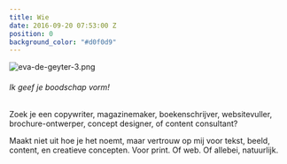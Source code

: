 ```yaml
---
title: Wie
date: 2016-09-20 07:53:00 Z
position: 0
background_color: "#d0f0d9"
---
```


![eva-de-geyter-3.png](/uploads/eva-de-geyter-3.png)
###### Ik geef je boodschap vorm!


Zoek je een copywriter, magazinemaker, boekenschrijver, websitevuller, brochure-ontwerper, concept designer, of content consultant? 


Maakt niet uit hoe je het noemt, maar vertrouw op mij voor tekst, beeld, content, en creatieve concepten. Voor print. Of web. Of allebei, natuurlijk.